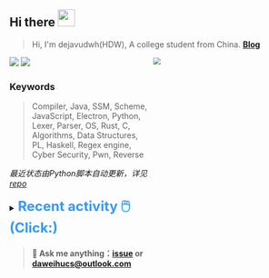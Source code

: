 ## Hi there <img src="https://raw.githubusercontent.com/MartinHeinz/MartinHeinz/master/wave.gif" width="30px">

> Hi, I'm dejavudwh(HDW), A college student from China. **[Blog](https://www.cnblogs.com/secoding)** 

![](https://komarev.com/ghpvc/?username=dejavudwh)
<img src="https://img.shields.io/badge/BLOG-dejavudwh-blue"><a href="https://www.cnblogs.com/secoding/"></a></img>
<img align="right" width="50%" src="https://github-readme-stats.vercel.app/api?username=dejavudwh&show_icons=true&theme=onedark&count_private=true" style="zoom: 80%;" /> 

### Keywords 

> Compiler, Java, SSM, Scheme, JavaScript, Electron, Python, Lexer, Parser, OS, Rust, C, Algorithms, Data Structures, PL, Haskell, Regex engine, Cyber Security, Pwn, Reverse

*最近状态由Python脚本自动更新，详见<a href="https://github.com/dejavudwh/dejavudwh"> repo</a>*

<details>

  <summary><font size="5.5" color="#3399FF"><b>Recent activity 🖱️(Click:)</b></font></summary>

  - <details open>

    <summary><font size="3.5" color="#3399FF"><b>Recent Post 🖱️</b></font></summary>
    <br>
    <table>
    <tr>
    <td>
    <!-- ZHIHUPOSTS:START --> 

    <!-- ZHIHUPOSTS:END -->
    </td>
    <td>
    <!-- GITHUB:START -->

    - [dejavudwh commented on issue RT-Thread/rt-thread#7565](https://github.com/RT-Thread/rt-thread/issues/7565) - 2023-05-29T02:26:34Z
    - [dejavudwh opened an issue in dejavudwh/about-rt-thread](https://github.com/dejavudwh/about-rt-thread/issues/26) - 2023-05-28T16:47:56Z
    - [dejavudwh commented on issue dejavudwh/about-rt-thread#20](https://github.com/dejavudwh/about-rt-thread/issues/20) - 2023-05-28T16:35:11Z
    - [dejavudwh opened an issue in dejavudwh/about-rt-thread](https://github.com/dejavudwh/about-rt-thread/issues/25) - 2023-05-28T01:47:11Z
    - [dejavudwh opened an issue in dejavudwh/about-rt-thread](https://github.com/dejavudwh/about-rt-thread/issues/24) - 2023-05-26T13:07:56Z
    <!-- GITHUB:END -->
    </td>
    </tr>
    </table>
  </details>

</details>

> #### 💬 Ask me anything：[issue](https://github.com/dejavudwh/dejavudwh/issues) or [daweihucs@outlook.com](mailto:daweihucs@outlook.com)